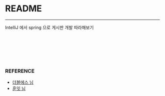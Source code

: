 # README
---

IntelliJ 에서 spring 으로 게시판 개발 따라해보기 <br/>

<br/>

<br/>

<br/>

<br/>

<br/>

### REFERENCE

- [더블에스 님](https://doublesprogramming.tistory.com/171) 
- [훈잇 님](https://freehoon.tistory.com/147)